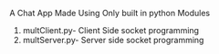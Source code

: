 A Chat App Made Using Only built in python Modules
1) multClient.py- Client Side socket programming
2) multServer.py- Server side socket programming